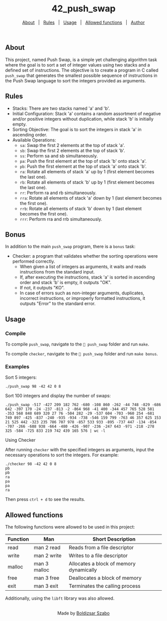 <h1 align="center">42_push_swap</h1>

<p align="center">
  <a href="#about">About</a> &#xa0; | &#xa0;
  <a href="#rules">Rules</a> &#xa0; | &#xa0;
  <a href="#usage">Usage</a> &#xa0; | &#xa0;
  <a href="#allowed-functions">Allowed functions</a> &#xa0; | &#xa0;
  <a href="https://github.com/Szabold1" target="_blank">Author</a>
</p>

<br>

## About

This project, named Push Swap, is a simple yet challenging algorithm task where the goal is to sort a set of integer values using two stacks and a defined set of instructions. The objective is to create a program in C called `push_swap` that generates the smallest possible sequence of instructions in the Push Swap language to sort the integers provided as arguments.

## Rules

- Stacks: There are two stacks named 'a' and 'b'.
- Initial Configuration: Stack 'a' contains a random assortment of negative and/or positive integers without duplication, while stack 'b' is initially empty.
- Sorting Objective: The goal is to sort the integers in stack 'a' in ascending order.
- Available Operations:
  - `sa`: Swap the first 2 elements at the top of stack 'a'.
  - `sb`: Swap the first 2 elements at the top of stack 'b'.
  - `ss`: Perform sa and sb simultaneously.
  - `pa`: Push the first element at the top of stack 'b' onto stack 'a'.
  - `pb`: Push the first element at the top of stack 'a' onto stack 'b'.
  - `ra`: Rotate all elements of stack 'a' up by 1 (first element becomes the last one).
  - `rb`: Rotate all elements of stack 'b' up by 1 (first element becomes the last one).
  - `rr`: Perform ra and rb simultaneously.
  - `rra`: Rotate all elements of stack 'a' down by 1 (last element becomes the first one).
  - `rrb`: Rotate all elements of stack 'b' down by 1 (last element becomes the first one).
  - `rrr`: Perform rra and rrb simultaneously.

## Bonus

In addition to the main `push_swap` program, there is a `bonus` task:

- Checker: a program that validates whether the sorting operations were performed correctly.
  - When given a list of integers as arguments, it waits and reads instructions from the standard input.
  - If, after executing the instructions, stack 'a' is sorted in ascending order and stack 'b' is empty, it outputs "OK".
  - If not, it outputs "KO".
  - In case of errors such as non-integer arguments, duplicates, incorrect instructions, or improperly formatted instructions, it outputs "Error" to the standard error.

## Usage

### Compile

To compile `push_swap`, navigate to the `📁 push_swap` folder and run `make`.

To compile `checker`, navigate to the `📁 push_swap` folder and run `make bonus`.

### Examples

Sort 5 integers:

```shell
./push_swap 98 -42 42 0 8
```

Sort 100 integers and display the number of swaps:

```shell
./push_swap -517 -427 209 182 762 -680 -108 860 -262 -44 748 -829 -686 642 -397 170 -24 -237 -813 -2 -864 968 -41 400 -344 457 765 528 581 -353 568 848 689 320 27 76 -504 282 -29 -537 604 -703 -960 254 -681 749 897 -425 -837 -240 -935 -934 -738 -546 159 799 -763 46 357 625 153 21 525 442 -323 235 786 707 978 -857 533 933 -895 -737 447 -134 -854 -707 -266 -688 938 -664 -480 -426 -907 -236 -247 643 -971 -218 -278 325 -584 -725 833 219 742 439 165 576 | wc -l
```

Using Checker

After running `checker` with the specified integers as arguments, input the necessary operations to sort the integers. For example:

```shell
./checker 98 -42 42 0 8
pb
pb
ra
pa
pa
ra
```

Then press `ctrl + d` to see the results.

## Allowed functions

The following functions were allowed to be used in this project:

| **Function** | **Man**      | **Short Description**                   |
| ------------ | ------------ | --------------------------------------- |
| read         | man 2 read   | Reads from a file descriptor            |
| write        | man 2 write  | Writes to a file descriptor             |
| malloc       | man 3 malloc | Allocates a block of memory dynamically |
| free         | man 3 free   | Deallocates a block of memory           |
| exit         | man 3 exit   | Terminates the calling process          |

Additionally, using the `libft` library was also allowed.

<br>

<div align="center">
  Made by <a href="https://github.com/Szabold1" target="_blank">Boldizsar Szabo</a>
</div>
